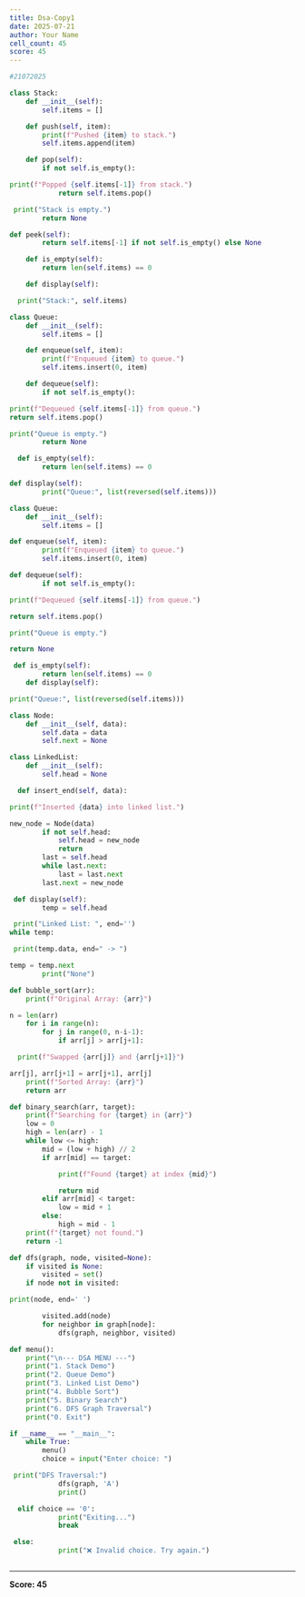 ```yaml
---
title: Dsa-Copy1
date: 2025-07-21
author: Your Name
cell_count: 45
score: 45
---
```


```python
#21072025
```


```python
class Stack:
    def __init__(self):
        self.items = []

    def push(self, item):
        print(f"Pushed {item} to stack.")
        self.items.append(item)

    def pop(self):
        if not self.is_empty():
```


```python
print(f"Popped {self.items[-1]} from stack.")
            return self.items.pop()
```


```python
 print("Stack is empty.")
        return None
```


```python
def peek(self):
        return self.items[-1] if not self.is_empty() else None

    def is_empty(self):
        return len(self.items) == 0

    def display(self):
```


```python
  print("Stack:", self.items)
```


```python
class Queue:
    def __init__(self):
        self.items = []

    def enqueue(self, item):
        print(f"Enqueued {item} to queue.")
        self.items.insert(0, item)

    def dequeue(self):
        if not self.is_empty():
```


```python
print(f"Dequeued {self.items[-1]} from queue.")
return self.items.pop()
```


```python
print("Queue is empty.")
        return None
```


```python
  def is_empty(self):
        return len(self.items) == 0
```


```python
def display(self):
        print("Queue:", list(reversed(self.items)))
```


```python
class Queue:
    def __init__(self):
        self.items = []
```


```python
def enqueue(self, item):
        print(f"Enqueued {item} to queue.")
        self.items.insert(0, item)
```


```python
def dequeue(self):
        if not self.is_empty():
```


```python
print(f"Dequeued {self.items[-1]} from queue.")
```


```python
return self.items.pop()
```


```python
print("Queue is empty.")
```


```python
return None
```


```python
 def is_empty(self):
        return len(self.items) == 0
    def display(self):
```


```python
print("Queue:", list(reversed(self.items)))
```


```python
class Node:
    def __init__(self, data):
        self.data = data
        self.next = None
```


```python
class LinkedList:
    def __init__(self):
        self.head = None
```


```python
  def insert_end(self, data):
```


```python
print(f"Inserted {data} into linked list.")
```


```python
new_node = Node(data)
        if not self.head:
            self.head = new_node
            return
        last = self.head
        while last.next:
            last = last.next
        last.next = new_node
```


```python
 def display(self):
        temp = self.head
```


```python
 print("Linked List: ", end='')
while temp:
```


```python
 print(temp.data, end=" -> ")
```


```python
temp = temp.next
        print("None")
```


```python
def bubble_sort(arr):
    print(f"Original Array: {arr}")
```


```python
n = len(arr)
    for i in range(n):
        for j in range(0, n-i-1):
            if arr[j] > arr[j+1]:
```


```python
  print(f"Swapped {arr[j]} and {arr[j+1]}")
```


```python
arr[j], arr[j+1] = arr[j+1], arr[j]
    print(f"Sorted Array: {arr}")
    return arr
```


```python
def binary_search(arr, target):
    print(f"Searching for {target} in {arr}")
    low = 0
    high = len(arr) - 1
    while low <= high:
        mid = (low + high) // 2
        if arr[mid] == target:
```


```python
            print(f"Found {target} at index {mid}")
```


```python
            return mid
        elif arr[mid] < target:
            low = mid + 1
        else:
            high = mid - 1
    print(f"{target} not found.")
    return -1
```


```python
def dfs(graph, node, visited=None):
    if visited is None:
        visited = set()
    if node not in visited:
```


```python
print(node, end=' ')
```


```python
        visited.add(node)
        for neighbor in graph[node]:
            dfs(graph, neighbor, visited)
```


```python
def menu():
    print("\n--- DSA MENU ---")
    print("1. Stack Demo")
    print("2. Queue Demo")
    print("3. Linked List Demo")
    print("4. Bubble Sort")
    print("5. Binary Search")
    print("6. DFS Graph Traversal")
    print("0. Exit")
```


```python
if __name__ == "__main__":
    while True:
        menu()
        choice = input("Enter choice: ")
```


```python
 print("DFS Traversal:")
            dfs(graph, 'A')
            print()
```


```python
  elif choice == '0':
            print("Exiting...")
            break
```


```python
 else:
            print("❌ Invalid choice. Try again.")
```


```python

```


---
**Score: 45**